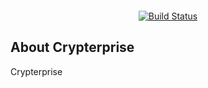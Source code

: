 <p align="center"><img src=""></p>

<p align="center">
<a href="https://travis-ci.org/decode9/krypto.svg?branch=master"><img src="https://travis-ci.org/decode9/krypto.svg?branch=master" alt="Build Status"></a>
</p>

## About Crypterprise

Crypterprise
